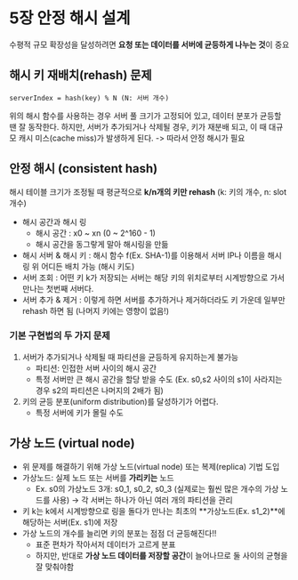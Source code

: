 # 5장 안정 해시 설계

수평적 규모 확장성을 달성하려면 **요청 또는 데이터를 서버에 균등하게 나누는 것**이 중요

## 해시 키 재배치(rehash) 문제

`serverIndex = hash(key) % N (N: 서버 개수)`

위의 해시 함수를 사용하는 경우 서버 풀 크기가 고정되어 있고, 데이터 분포가 균등할 땐 잘 동작한다.
하지만, 서버가 추가되거나 삭제될 경우, 키가 재분배 되고, 이 때 대규모 캐시 미스(cache miss)가 발생하게 된다.
-> 따라서 안정 해시가 필요

## 안정 해시 (consistent hash)

해시 테이블 크기가 조정될 때 평균적으로 **k/n개의 키만 rehash** (k: 키의 개수, n: slot 개수)

- 해시 공간과 해시 링
  - 해시 공간 : x0 ~ xn (0 ~ 2^160 - 1)
  - 해시 공간을 동그랗게 말아 해시링을 만듦
- 해시 서버 & 해시 키 : 해시 함수 f(Ex. SHA-1)를 이용해서 서버 IP나 이름을 해시 링 위 어디든 배치 가능 (해시 키도)
- 서버 조회 : 어떤 키 k가 저장되는 서버는 해당 키의 위치로부터 시계방향으로 가서 만나는 첫번째 서버다.
- 서버 추가 & 제거 : 이렇게 하면 서버를 추가하거나 제거하더라도 키 가운데 일부만 rehash 하면 됨 (나머지 키에는 영향이 없음!)

### 기본 구현법의 두 가지 문제

1. 서버가 추가되거나 삭제될 때 파티션을 균등하게 유지하는게 불가능
   - 파티션: 인접한 서버 사이의 해시 공간
   - 특정 서버만 큰 해시 공간을 할당 받을 수도 (Ex. s0,s2 사이의 s1이 사라지는 경우 s2의 파티션은 나머지의 2배가 됨)
2. 키의 균등 분포(uniform distribution)를 달성하기가 어렵다.
   - 특정 서버에 키가 몰릴 수도

## 가상 노드 (virtual node)

- 위 문제를 해결하기 위해 가상 노드(virtual node) 또는 복제(replica) 기법 도입
- 가상노드: 실제 노드 또는 서버를 **가리키는** 노드
  - Ex. s0의 가상노드 3개: s0_1, s0_2, s0_3 (실제로는 훨씬 많은 개수의 가상 노드를 사용)
    -> 각 서버는 하나가 아닌 여러 개의 파티션을 관리
- 키 k는 k에서 시계방향으로 링을 돌다가 만나는 최초의 **가상노드(Ex. s1_2)**에 해당하는 서버(Ex. s1)에 저장
- 가상 노드의 개수를 늘리면 키의 분포는 점점 더 균등해진다!!
  - 표준 편차가 작아서저 데이터가 고르게 분표
  - 하지만, 반대로 **가상 노드 데이터를 저장할 공간**이 늘어나므로 둘 사이의 균형을 잘 맞춰야함
